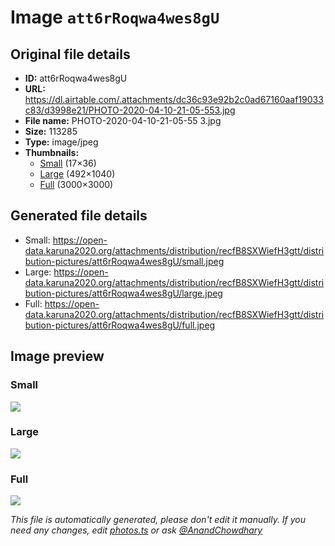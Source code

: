 # Image `att6rRoqwa4wes8gU`

## Original file details

- **ID:** att6rRoqwa4wes8gU
- **URL:** https://dl.airtable.com/.attachments/dc36c93e92b2c0ad67160aaf19033c83/d3998e21/PHOTO-2020-04-10-21-05-553.jpg
- **File name:** PHOTO-2020-04-10-21-05-55 3.jpg
- **Size:** 113285
- **Type:** image/jpeg
- **Thumbnails:**
  - [Small](https://dl.airtable.com/.attachmentThumbnails/3da214d43c90b3ae246f189ae1ae99c5/2d2bee2f) (17×36)
  - [Large](https://dl.airtable.com/.attachmentThumbnails/e6bdfb27e2cb95b1e8e323702ac25361/34b4c1c5) (492×1040)
  - [Full](https://dl.airtable.com/.attachmentThumbnails/b8614555f705a312735631302cfc7f51/4420e86e) (3000×3000)

## Generated file details

- Small: https://open-data.karuna2020.org/attachments/distribution/recfB8SXWiefH3gtt/distribution-pictures/att6rRoqwa4wes8gU/small.jpeg
- Large: https://open-data.karuna2020.org/attachments/distribution/recfB8SXWiefH3gtt/distribution-pictures/att6rRoqwa4wes8gU/large.jpeg
- Full: https://open-data.karuna2020.org/attachments/distribution/recfB8SXWiefH3gtt/distribution-pictures/att6rRoqwa4wes8gU/full.jpeg

## Image preview

### Small

![](https://open-data.karuna2020.org/attachments/distribution/recfB8SXWiefH3gtt/distribution-pictures/att6rRoqwa4wes8gU/small.jpeg)

### Large

![](https://open-data.karuna2020.org/attachments/distribution/recfB8SXWiefH3gtt/distribution-pictures/att6rRoqwa4wes8gU/large.jpeg)

### Full

![](https://open-data.karuna2020.org/attachments/distribution/recfB8SXWiefH3gtt/distribution-pictures/att6rRoqwa4wes8gU/full.jpeg)

_This file is automatically generated, please don't edit it manually. If you need any changes, edit [photos.ts](/photos.ts) or ask [@AnandChowdhary](https://github.com/AnandChowdhary)_
